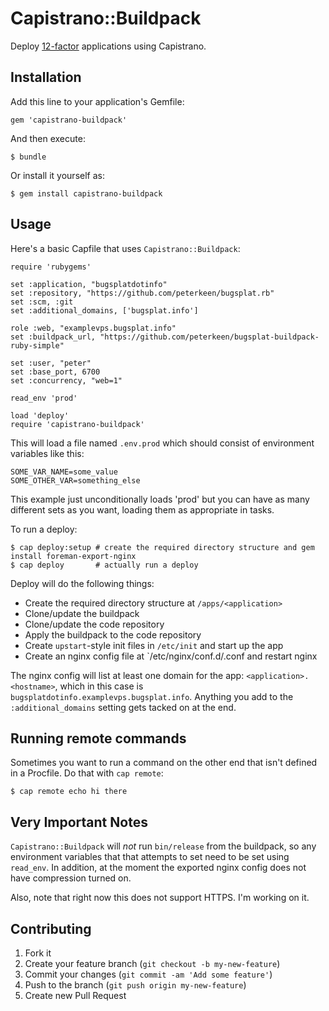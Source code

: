 # Capistrano::Buildpack

Deploy [12-factor](http://www.12factor.net/) applications using Capistrano.

## Installation

Add this line to your application's Gemfile:

    gem 'capistrano-buildpack'

And then execute:

    $ bundle

Or install it yourself as:

    $ gem install capistrano-buildpack

## Usage

Here's a basic Capfile that uses `Capistrano::Buildpack`:

    require 'rubygems'

    set :application, "bugsplatdotinfo"
    set :repository, "https://github.com/peterkeen/bugsplat.rb"
    set :scm, :git
    set :additional_domains, ['bugsplat.info']
    
    role :web, "examplevps.bugsplat.info"
    set :buildpack_url, "https://github.com/peterkeen/bugsplat-buildpack-ruby-simple"
    
    set :user, "peter"
    set :base_port, 6700
    set :concurrency, "web=1"

    read_env 'prod'
   
    load 'deploy'
    require 'capistrano-buildpack'
    
This will load a file named `.env.prod` which should consist of environment variables like this:

    SOME_VAR_NAME=some_value
    SOME_OTHER_VAR=something_else
    
This example just unconditionally loads 'prod' but you can have as many different sets as you want,
loading them as appropriate in tasks.
    
To run a deploy:

    $ cap deploy:setup # create the required directory structure and gem install foreman-export-nginx
    $ cap deploy       # actually run a deploy
    
Deploy will do the following things:

* Create the required directory structure at `/apps/<application>`
* Clone/update the buildpack
* Clone/update the code repository
* Apply the buildpack to the code repository
* Create `upstart`-style init files in `/etc/init` and start up the app
* Create an nginx config file at `/etc/nginx/conf.d/<application>.conf and restart nginx

The nginx config will list at least one domain for the app: `<application>.<hostname>`, which in this case is `bugsplatdotinfo.examplevps.bugsplat.info`. Anything
you add to the `:additional_domains` setting gets tacked on at the end.

## Running remote commands

Sometimes you want to run a command on the other end that isn't defined in a Procfile. Do that with `cap remote`:

    $ cap remote echo hi there

## Very Important Notes

`Capistrano::Buildpack` will *not* run `bin/release` from the buildpack, so any environment variables that that attempts to set need to be set using `read_env`.
In addition, at the moment the exported nginx config does not have compression turned on.

Also, note that right now this does not support HTTPS. I'm working on it.

## Contributing

1. Fork it
2. Create your feature branch (`git checkout -b my-new-feature`)
3. Commit your changes (`git commit -am 'Add some feature'`)
4. Push to the branch (`git push origin my-new-feature`)
5. Create new Pull Request
